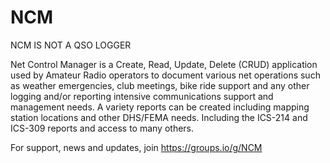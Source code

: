 # NCM
<p>
NCM IS NOT A QSO LOGGER

Net Control Manager is a Create, Read, Update, Delete (CRUD) application used by Amateur Radio operators to 
 document various net operations such as weather emergencies, club meetings, bike ride support and any other 
 logging and/or reporting intensive communications support and management needs. 
 A variety reports can be created including mapping station locations and other DHS/FEMA needs. Including
 the ICS-214 and ICS-309 reports and access to many others.

For support, news and updates, join https://groups.io/g/NCM
